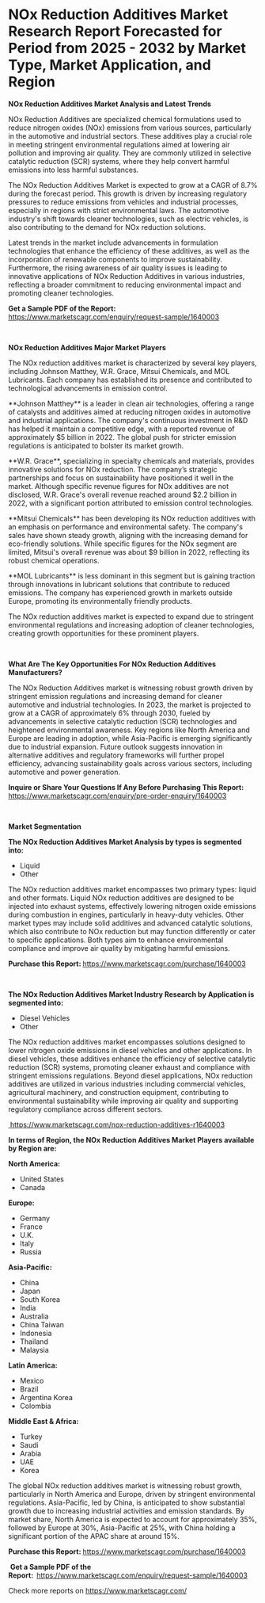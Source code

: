 <p><h1>NOx Reduction Additives Market Research Report Forecasted for Period from 2025 -  2032 by Market Type, Market Application, and Region</h1></p><p><strong>NOx Reduction Additives Market Analysis and Latest Trends</strong></p>
<p><p>NOx Reduction Additives are specialized chemical formulations used to reduce nitrogen oxides (NOx) emissions from various sources, particularly in the automotive and industrial sectors. These additives play a crucial role in meeting stringent environmental regulations aimed at lowering air pollution and improving air quality. They are commonly utilized in selective catalytic reduction (SCR) systems, where they help convert harmful emissions into less harmful substances.</p><p>The NOx Reduction Additives Market is expected to grow at a CAGR of 8.7% during the forecast period. This growth is driven by increasing regulatory pressures to reduce emissions from vehicles and industrial processes, especially in regions with strict environmental laws. The automotive industry's shift towards cleaner technologies, such as electric vehicles, is also contributing to the demand for NOx reduction solutions. </p><p>Latest trends in the market include advancements in formulation technologies that enhance the efficiency of these additives, as well as the incorporation of renewable components to improve sustainability. Furthermore, the rising awareness of air quality issues is leading to innovative applications of NOx Reduction Additives in various industries, reflecting a broader commitment to reducing environmental impact and promoting cleaner technologies.</p></p>
<p><strong>Get a Sample PDF of the Report:&nbsp;</strong> <a href="https://www.marketscagr.com/enquiry/request-sample/1640003?utm_campaign=2655&utm_medium=2&utm_source=Github&utm_content=ia&utm_term=02032025&utm_id=nox-reduction-additives">https://www.marketscagr.com/enquiry/request-sample/1640003</a></p>
<p>&nbsp;</p>
<p><strong>NOx Reduction Additives Major Market Players</strong></p>
<p><p>The NOx reduction additives market is characterized by several key players, including Johnson Matthey, W.R. Grace, Mitsui Chemicals, and MOL Lubricants. Each company has established its presence and contributed to technological advancements in emission control.</p><p>**Johnson Matthey** is a leader in clean air technologies, offering a range of catalysts and additives aimed at reducing nitrogen oxides in automotive and industrial applications. The company's continuous investment in R&D has helped it maintain a competitive edge, with a reported revenue of approximately $5 billion in 2022. The global push for stricter emission regulations is anticipated to bolster its market growth.</p><p>**W.R. Grace**, specializing in specialty chemicals and materials, provides innovative solutions for NOx reduction. The company’s strategic partnerships and focus on sustainability have positioned it well in the market. Although specific revenue figures for NOx additives are not disclosed, W.R. Grace's overall revenue reached around $2.2 billion in 2022, with a significant portion attributed to emission control technologies.</p><p>**Mitsui Chemicals** has been developing its NOx reduction additives with an emphasis on performance and environmental safety. The company's sales have shown steady growth, aligning with the increasing demand for eco-friendly solutions. While specific figures for the NOx segment are limited, Mitsui's overall revenue was about $9 billion in 2022, reflecting its robust chemical operations.</p><p>**MOL Lubricants** is less dominant in this segment but is gaining traction through innovations in lubricant solutions that contribute to reduced emissions. The company has experienced growth in markets outside Europe, promoting its environmentally friendly products.</p><p>The NOx reduction additives market is expected to expand due to stringent environmental regulations and increasing adoption of cleaner technologies, creating growth opportunities for these prominent players.</p></p>
<p>&nbsp;</p>
<p><strong>What Are The Key Opportunities For NOx Reduction Additives Manufacturers?</strong></p>
<p><p>The NOx Reduction Additives market is witnessing robust growth driven by stringent emission regulations and increasing demand for cleaner automotive and industrial technologies. In 2023, the market is projected to grow at a CAGR of approximately 6% through 2030, fueled by advancements in selective catalytic reduction (SCR) technologies and heightened environmental awareness. Key regions like North America and Europe are leading in adoption, while Asia-Pacific is emerging significantly due to industrial expansion. Future outlook suggests innovation in alternative additives and regulatory frameworks will further propel efficiency, advancing sustainability goals across various sectors, including automotive and power generation.</p></p>
<p><strong>Inquire or Share Your Questions If Any Before Purchasing This Report:</strong> <a href="https://www.marketscagr.com/enquiry/pre-order-enquiry/1640003?utm_campaign=2655&utm_medium=2&utm_source=Github&utm_content=ia&utm_term=02032025&utm_id=nox-reduction-additives">https://www.marketscagr.com/enquiry/pre-order-enquiry/1640003</a></p>
<p>&nbsp;</p>
<p><strong>Market Segmentation</strong></p>
<p><strong>The NOx Reduction Additives Market Analysis by types is segmented into:</strong></p>
<p><ul><li>Liquid</li><li>Other</li></ul></p>
<p><p>The NOx reduction additives market encompasses two primary types: liquid and other formats. Liquid NOx reduction additives are designed to be injected into exhaust systems, effectively lowering nitrogen oxide emissions during combustion in engines, particularly in heavy-duty vehicles. Other market types may include solid additives and advanced catalytic solutions, which also contribute to NOx reduction but may function differently or cater to specific applications. Both types aim to enhance environmental compliance and improve air quality by mitigating harmful emissions.</p></p>
<p><strong>Purchase this Report:&nbsp;</strong><a href="https://www.marketscagr.com/purchase/1640003?utm_campaign=2655&utm_medium=2&utm_source=Github&utm_content=ia&utm_term=02032025&utm_id=nox-reduction-additives">https://www.marketscagr.com/purchase/1640003</a></p>
<p>&nbsp;</p>
<p><strong>The NOx Reduction Additives Market Industry Research by Application is segmented into:</strong></p>
<p><ul><li>Diesel Vehicles</li><li>Other</li></ul></p>
<p><p>The NOx reduction additives market encompasses solutions designed to lower nitrogen oxide emissions in diesel vehicles and other applications. In diesel vehicles, these additives enhance the efficiency of selective catalytic reduction (SCR) systems, promoting cleaner exhaust and compliance with stringent emissions regulations. Beyond diesel applications, NOx reduction additives are utilized in various industries including commercial vehicles, agricultural machinery, and construction equipment, contributing to environmental sustainability while improving air quality and supporting regulatory compliance across different sectors.</p></p>
<p><a href="https://www.marketscagr.com/nox-reduction-additives-r1640003?utm_campaign=2655&utm_medium=2&utm_source=Github&utm_content=ia&utm_term=02032025&utm_id=nox-reduction-additives">&nbsp;https://www.marketscagr.com/nox-reduction-additives-r1640003</a></p>
<p><strong>In terms of Region, the NOx Reduction Additives Market Players available by Region are:</strong></p>
<p>
    <p> <strong> North America: </strong>
        <ul>
            <li>United States</li>
            <li>Canada</li>
        </ul>
        </p> 
    <p> <strong> Europe: </strong>
        <ul>
            <li>Germany</li>
            <li>France</li>
            <li>U.K.</li>
            <li>Italy</li>
            <li>Russia</li>
        </ul>
        </p> 
    <p> <strong> Asia-Pacific: </strong>
        <ul>
            <li>China</li>
            <li>Japan</li>
            <li>South Korea</li>
            <li>India</li>
            <li>Australia</li>
            <li>China Taiwan</li>
            <li>Indonesia</li>
            <li>Thailand</li>
            <li>Malaysia</li>
        </ul>
        </p> 
    <p> <strong> Latin America: </strong>
        <ul>
            <li>Mexico</li>
            <li>Brazil</li>
            <li>Argentina Korea</li>
            <li>Colombia</li>
        </ul>
        </p> 
    <p> <strong> Middle East & Africa: </strong>
        <ul>
            <li>Turkey</li>
            <li>Saudi</li>
            <li>Arabia</li>
            <li>UAE</li>
            <li>Korea</li>
        </ul>
    </p>
    </p>
<p><p>The global NOx reduction additives market is witnessing robust growth, particularly in North America and Europe, driven by stringent environmental regulations. Asia-Pacific, led by China, is anticipated to show substantial growth due to increasing industrial activities and emission standards. By market share, North America is expected to account for approximately 35%, followed by Europe at 30%, Asia-Pacific at 25%, with China holding a significant portion of the APAC share at around 15%.</p></p>
<p><strong>Purchase this Report: </strong><a href="https://www.marketscagr.com/purchase/1640003?utm_campaign=2655&utm_medium=2&utm_source=Github&utm_content=ia&utm_term=02032025&utm_id=nox-reduction-additives">https://www.marketscagr.com/purchase/1640003</a></p>
<p>&nbsp;<strong>Get a Sample PDF of the Report:&nbsp;&nbsp;</strong><a href="https://www.marketscagr.com/enquiry/request-sample/1640003?utm_campaign=2655&utm_medium=2&utm_source=Github&utm_content=ia&utm_term=02032025&utm_id=nox-reduction-additives">https://www.marketscagr.com/enquiry/request-sample/1640003</a></p>
<p><strong></strong></p>
<p>Check more reports on <a href="https://www.marketscagr.com/?utm_campaign=2655&utm_medium=2&utm_source=Github&utm_content=ia&utm_term=02032025&utm_id=nox-reduction-additives">https://www.marketscagr.com/</a></p>
